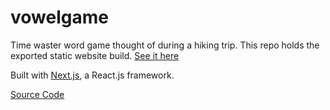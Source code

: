 # vowelgame

Time waster word game thought of during a hiking trip. This repo holds the exported static website build. [See it here](https://kwanjack.github.io/vowelgame/)

Built with [Next.js](https://nextjs.org/), a React.js framework. 

[Source Code](https://github.com/kwanjack/vowels)
